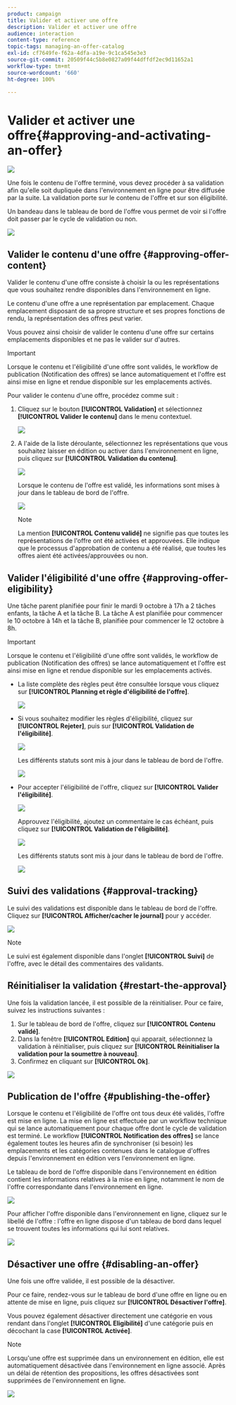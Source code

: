 ```yaml
---
product: campaign
title: Valider et activer une offre
description: Valider et activer une offre
audience: interaction
content-type: reference
topic-tags: managing-an-offer-catalog
exl-id: cf7649fe-f62a-4dfa-a19e-9c1ca545e3e3
source-git-commit: 20509f44c5b8e0827a09f44dffdf2ec9d11652a1
workflow-type: tm+mt
source-wordcount: '660'
ht-degree: 100%

---
```


# Valider et activer une offre{#approving-and-activating-an-offer}

![](../../assets/v7-only.svg)

Une fois le contenu de l&#39;offre terminé, vous devez procéder à sa validation afin qu&#39;elle soit dupliquée dans l&#39;environnement en ligne pour être diffusée par la suite. La validation porte sur le contenu de l&#39;offre et sur son éligibilité.

Un bandeau dans le tableau de bord de l&#39;offre vous permet de voir si l&#39;offre doit passer par le cycle de validation ou non.

![](assets/offer_validate_001.png)

## Valider le contenu d&#39;une offre {#approving-offer-content}

Valider le contenu d&#39;une offre consiste à choisir la ou les représentations que vous souhaitez rendre disponibles dans l&#39;environnement en ligne.

Le contenu d&#39;une offre a une représentation par emplacement. Chaque emplacement disposant de sa propre structure et ses propres fonctions de rendu, la représentation des offres peut varier.

Vous pouvez ainsi choisir de valider le contenu d&#39;une offre sur certains emplacements disponibles et ne pas le valider sur d&#39;autres.

>[!IMPORTANT]
>
>Lorsque le contenu et l&#39;éligibilité d&#39;une offre sont validés, le workflow de publication (Notification des offres) se lance automatiquement et l&#39;offre est ainsi mise en ligne et rendue disponible sur les emplacements activés.

Pour valider le contenu d&#39;une offre, procédez comme suit :

1. Cliquez sur le bouton **[!UICONTROL Validation]** et sélectionnez **[!UICONTROL Valider le contenu]** dans le menu contextuel.

   ![](assets/offer_validate_002.png)

1. A l&#39;aide de la liste déroulante, sélectionnez les représentations que vous souhaitez laisser en édition ou activer dans l&#39;environnement en ligne, puis cliquez sur **[!UICONTROL Validation du contenu]**.

   ![](assets/offer_validate_003.png)

   Lorsque le contenu de l&#39;offre est validé, les informations sont mises à jour dans le tableau de bord de l&#39;offre.

   ![](assets/offer_validate_004.png)

   >[!NOTE]
   >
   >La mention **[!UICONTROL Contenu validé]** ne signifie pas que toutes les représentations de l&#39;offre ont été activées et approuvées. Elle indique que le processus d&#39;approbation de contenu a été réalisé, que toutes les offres aient été activées/approuvées ou non.

## Valider l&#39;éligibilité d&#39;une offre {#approving-offer-eligibility}

Une tâche parent planifiée pour finir le mardi 9 octobre à 17h a 2 tâches enfants, la tâche A et la tâche B. La tâche A est planifiée pour commencer le 10 octobre à 14h et la tâche B, planifiée pour commencer le 12 octobre à 8h.

>[!IMPORTANT]
>
>Lorsque le contenu et l&#39;éligibilité d&#39;une offre sont validés, le workflow de publication (Notification des offres) se lance automatiquement et l&#39;offre est ainsi mise en ligne et rendue disponible sur les emplacements activés.

* La liste complète des règles peut être consultée lorsque vous cliquez sur **[!UICONTROL Planning et règle d&#39;éligibilité de l&#39;offre]**.

   ![](assets/offer_validate_005.png)

* Si vous souhaitez modifier les règles d&#39;éligibilité, cliquez sur **[!UICONTROL Rejeter]**, puis sur **[!UICONTROL Validation de l&#39;éligibilité]**.

   ![](assets/offer_validate_007.png)

   Les différents statuts sont mis à jour dans le tableau de bord de l&#39;offre.

   ![](assets/offer_validate_006.png)

* Pour accepter l&#39;éligibilité de l&#39;offre, cliquez sur **[!UICONTROL Valider l&#39;éligibilité]**.

   ![](assets/offer_validate_008.png)

   Approuvez l&#39;éligibilité, ajoutez un commentaire le cas échéant, puis cliquez sur **[!UICONTROL Validation de l&#39;éligibilité]**.

   ![](assets/offer_validate_009.png)

   Les différents statuts sont mis à jour dans le tableau de bord de l&#39;offre.

   ![](assets/offer_validate_010.png)

## Suivi des validations {#approval-tracking}

Le suivi des validations est disponible dans le tableau de bord de l&#39;offre. Cliquez sur **[!UICONTROL Afficher/cacher le journal]** pour y accéder.

![](assets/offer_validate_012.png)

>[!NOTE]
>
>Le suivi est également disponible dans l&#39;onglet **[!UICONTROL Suivi]** de l&#39;offre, avec le détail des commentaires des validants.

## Réinitialiser la validation {#restart-the-approval}

Une fois la validation lancée, il est possible de la réinitialiser. Pour ce faire, suivez les instructions suivantes :

1. Sur le tableau de bord de l&#39;offre, cliquez sur **[!UICONTROL Contenu validé]**.
1. Dans la fenêtre **[!UICONTROL Edition]** qui apparait, sélectionnez la validation à réinitialiser, puis cliquez sur **[!UICONTROL Réinitialiser la validation pour la soumettre à nouveau]**.
1. Confirmez en cliquant sur **[!UICONTROL Ok]**.

![](assets/offer_validate_013.png)

## Publication de l&#39;offre {#publishing-the-offer}

Lorsque le contenu et l&#39;éligibilité de l&#39;offre ont tous deux été validés, l&#39;offre est mise en ligne. La mise en ligne est effectuée par un workflow technique qui se lance automatiquement pour chaque offre dont le cycle de validation est terminé. Le workflow **[!UICONTROL Notification des offres]** se lance également toutes les heures afin de synchroniser (si besoin) les emplacements et les catégories contenues dans le catalogue d&#39;offres depuis l&#39;environnement en édition vers l&#39;environnement en ligne.

Le tableau de bord de l&#39;offre disponible dans l&#39;environnement en édition contient les informations relatives à la mise en ligne, notamment le nom de l&#39;offre correspondante dans l&#39;environnement en ligne.

![](assets/offer_golive_001.png)

Pour afficher l&#39;offre disponible dans l&#39;environnement en ligne, cliquez sur le libellé de l&#39;offre : l&#39;offre en ligne dispose d&#39;un tableau de bord dans lequel se trouvent toutes les informations qui lui sont relatives.

![](assets/offer_golive_002.png)

## Désactiver une offre {#disabling-an-offer}

Une fois une offre validée, il est possible de la désactiver.

Pour ce faire, rendez-vous sur le tableau de bord d&#39;une offre en ligne ou en attente de mise en ligne, puis cliquez sur **[!UICONTROL Désactiver l&#39;offre]**.

Vous pouvez également désactiver directement une catégorie en vous rendant dans l&#39;onglet **[!UICONTROL Eligibilité]** d&#39;une catégorie puis en décochant la case **[!UICONTROL Activée]**.

>[!NOTE]
>
>Lorsqu&#39;une offre est supprimée dans un environnement en édition, elle est automatiquement désactivée dans l&#39;environnement en ligne associé. Après un délai de rétention des propositions, les offres désactivées sont supprimées de l&#39;environnement en ligne.

![](assets/offer_preview_deactivate.png)
